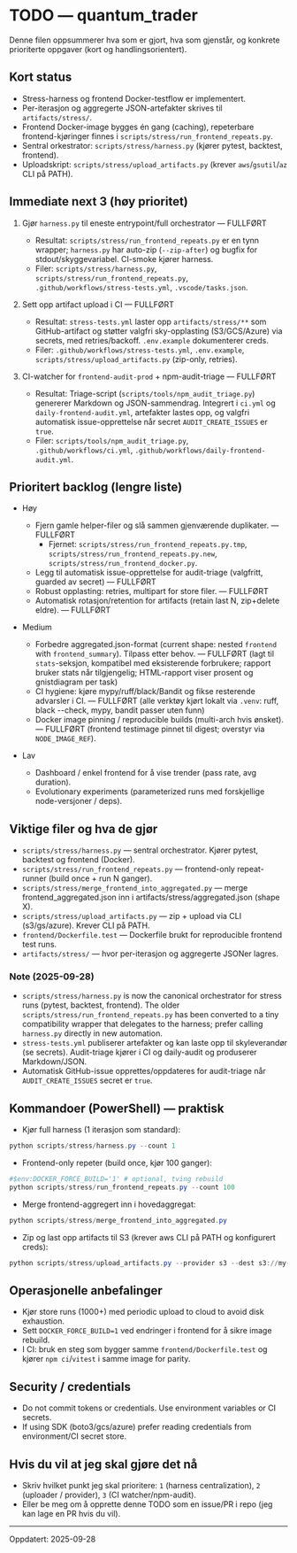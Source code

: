 # TODO — quantum_trader

Denne filen oppsummerer hva som er gjort, hva som gjenstår, og konkrete prioriterte oppgaver (kort og handlingsorientert).

## Kort status
- Stress-harness og frontend Docker-testflow er implementert.
- Per-iterasjon og aggregerte JSON-artefakter skrives til `artifacts/stress/`.
- Frontend Docker-image bygges én gang (caching), repeterbare frontend-kjøringer finnes i `scripts/stress/run_frontend_repeats.py`.
- Sentral orkestrator: `scripts/stress/harness.py` (kjører pytest, backtest, frontend).
- Uploadskript: `scripts/stress/upload_artifacts.py` (krever `aws`/`gsutil`/`az` CLI på PATH).

## Immediate next 3 (høy prioritet)
1. Gjør `harness.py` til eneste entrypoint/full orchestrator — FULLFØRT
   - Resultat: `scripts/stress/run_frontend_repeats.py` er en tynn wrapper; `harness.py` har auto-zip (`--zip-after`) og bugfix for stdout/skyggevariabel. CI-smoke kjører harness.
   - Filer: `scripts/stress/harness.py`, `scripts/stress/run_frontend_repeats.py`, `.github/workflows/stress-tests.yml`, `.vscode/tasks.json`.

2. Sett opp artifact upload i CI — FULLFØRT
   - Resultat: `stress-tests.yml` laster opp `artifacts/stress/**` som GitHub-artifact og støtter valgfri sky-opplasting (S3/GCS/Azure) via secrets, med retries/backoff. `.env.example` dokumenterer creds.
   - Filer: `.github/workflows/stress-tests.yml`, `.env.example`, `scripts/stress/upload_artifacts.py` (zip-only, retries).

3. CI-watcher for `frontend-audit-prod` + npm-audit-triage — FULLFØRT
   - Resultat: Triage-script (`scripts/tools/npm_audit_triage.py`) genererer Markdown og JSON-sammendrag. Integrert i `ci.yml` og `daily-frontend-audit.yml`, artefakter lastes opp, og valgfri automatisk issue-opprettelse når secret `AUDIT_CREATE_ISSUES` er `true`.
   - Filer: `scripts/tools/npm_audit_triage.py`, `.github/workflows/ci.yml`, `.github/workflows/daily-frontend-audit.yml`.

## Prioritert backlog (lengre liste)
- Høy
  - Fjern gamle helper-filer og slå sammen gjenværende duplikater. — FULLFØRT
    - Fjernet: `scripts/stress/run_frontend_repeats.py.tmp`, `scripts/stress/run_frontend_repeats.py.new`, `scripts/stress/run_frontend_docker.py`.
  - Legg til automatisk issue-opprettelse for audit-triage (valgfritt, guarded av secret) — FULLFØRT
  - Robust opplasting: retries, multipart for store filer. — FULLFØRT
  - Automatisk rotasjon/retention for artifacts (retain last N, zip+delete eldre). — FULLFØRT

- Medium
  - Forbedre aggregated.json-format (current shape: nested `frontend` with `frontend_summary`). Tilpass etter behov. — FULLFØRT (lagt til `stats`-seksjon, kompatibel med eksisterende forbrukere; rapport bruker stats når tilgjengelig; HTML-rapport viser prosent og gnistdiagram per task)
  - CI hygiene: kjøre mypy/ruff/black/Bandit og fikse resterende advarsler i CI. — FULLFØRT (alle verktøy kjørt lokalt via `.venv`: ruff, black --check, mypy, bandit passer uten funn)
  - Docker image pinning / reproducible builds (multi-arch hvis ønsket). — FULLFØRT (frontend testimage pinnet til digest; overstyr via `NODE_IMAGE_REF`).

- Lav
  - Dashboard / enkel frontend for å vise trender (pass rate, avg duration).
  - Evolutionary experiments (parameterized runs med forskjellige node-versjoner / deps).

## Viktige filer og hva de gjør
- `scripts/stress/harness.py` — sentral orchestrator. Kjører pytest, backtest og frontend (Docker).
- `scripts/stress/run_frontend_repeats.py` — frontend-only repeat-runner (build once + run N ganger).
- `scripts/stress/merge_frontend_into_aggregated.py` — merge frontend_aggregated.json inn i artifacts/stress/aggregated.json (shape X).
- `scripts/stress/upload_artifacts.py` — zip + upload via CLI (s3/gs/azure). Krever CLI på PATH.
- `frontend/Dockerfile.test` — Dockerfile brukt for reproducible frontend test runs.
- `artifacts/stress/` — hvor per-iterasjon og aggregerte JSONer lagres.

### Note (2025-09-28)
- `scripts/stress/harness.py` is now the canonical orchestrator for stress runs (pytest, backtest, frontend). The older `scripts/stress/run_frontend_repeats.py` has been converted to a tiny compatibility wrapper that delegates to the harness; prefer calling `harness.py` directly in new automation.
 - `stress-tests.yml` publiserer artefakter og kan laste opp til skyleverandør (se secrets). Audit-triage kjører i CI og daily-audit og produserer Markdown/JSON.
 - Automatisk GitHub-issue opprettes/oppdateres for audit-triage når `AUDIT_CREATE_ISSUES` secret er `true`.

## Kommandoer (PowerShell) — praktisk
- Kjør full harness (1 iterasjon som standard):
```powershell
python scripts/stress/harness.py --count 1
```

- Frontend-only repeter (build once, kjør 100 ganger):
```powershell
#$env:DOCKER_FORCE_BUILD='1' # optional, tving rebuild
python scripts/stress/run_frontend_repeats.py --count 100
```

- Merge frontend-aggregert inn i hovedaggregat:
```powershell
python scripts/stress/merge_frontend_into_aggregated.py
```

- Zip og last opp artifacts til S3 (krever aws CLI på PATH og konfigurert creds):
```powershell
python scripts/stress/upload_artifacts.py --provider s3 --dest s3://my-bucket/path/stress.zip
```

## Operasjonelle anbefalinger
- Kjør store runs (1000+) med periodic upload to cloud to avoid disk exhaustion.
- Sett `DOCKER_FORCE_BUILD=1` ved endringer i frontend for å sikre image rebuild.
- I CI: bruk en steg som bygger samme `frontend/Dockerfile.test` og kjører `npm ci`/`vitest` i samme image for parity.

## Security / credentials
- Do not commit tokens or credentials. Use environment variables or CI secrets.
- If using SDK (boto3/gcs/azure) prefer reading credentials from environment/CI secret store.

## Hvis du vil at jeg skal gjøre det nå
- Skriv hvilket punkt jeg skal prioritere: `1` (harness centralization), `2` (uploader / provider), `3` (CI watcher/npm-audit).
- Eller be meg om å opprette denne TODO som en issue/PR i repo (jeg kan lage en PR hvis du vil).

---
Oppdatert: 2025-09-28
